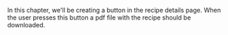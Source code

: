 In this chapter, we'll be creating a button in the recipe details page. When the user presses this button a pdf file with the recipe should be downloaded.